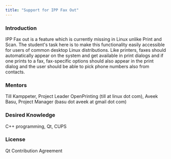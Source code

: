 ```yaml
---
title: "Support for IPP Fax Out"
---
```


### Introduction
<p>
IPP Fax out is a feature which is currently missing in Linux unlike Print and Scan. The student's task here is to make this functionality easily accessible for users of common desktop Linux distributions. Like printers, faxes should automatically appear on the system and get available in print dialogs and if one prints to a fax, fax-specific options should also appear in the print dialog and the user should be able to pick phone numbers also from contacts.
</p>

### Mentors
<p>
Till Kamppeter, Project Leader OpenPrinting (till at linux dot com), Aveek Basu, Project Manager (basu dot aveek at gmail dot com)
</p>

### Desired Knowledge
<p>
C++ programming, Qt, CUPS
</p>

### License
<p>
Qt Contribution Agreement
</p>
